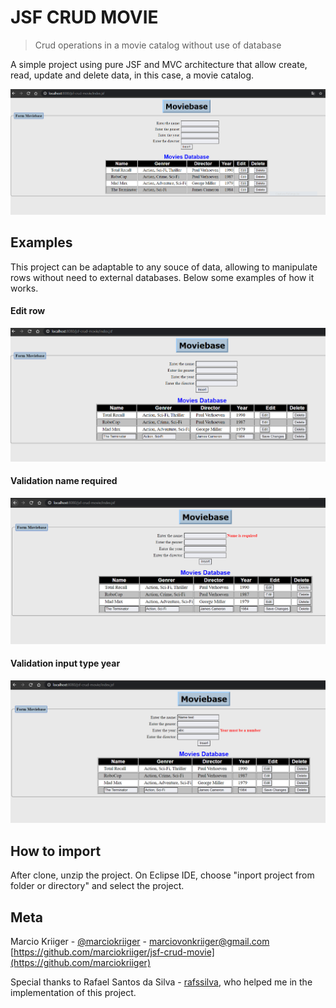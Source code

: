 # JSF CRUD MOVIE
> Crud operations in a movie catalog without use of database

A simple project using pure JSF and MVC architecture that allow create, read, update and delete data, in this case, a movie catalog.

![](examples/print.png)

## Examples

This project can be adaptable to any souce of data, allowing to manipulate rows without need to external databases. Below some examples of how it works.

#### Edit row

![](examples/edit.png)

#### Validation name required

![](examples/validation-required-name.png)

#### Validation input type year

![](examples/validation-input-year.png)


## How to import

After clone, unzip the project. On Eclipse IDE, choose "inport project from folder or directory" and select the project. 

## Meta

Marcio Kriiger - [@marciokriiger](https://www.linkedin.com/in/marciokriiger) - marciovonkriiger@gmail.com
[https://github.com/marciokriiger/jsf-crud-movie](https://github.com/marciokriiger)

Special thanks to Rafael Santos da Silva - [rafssilva](https://github.com/rafssilva), who helped me in the implementation of this project. 
